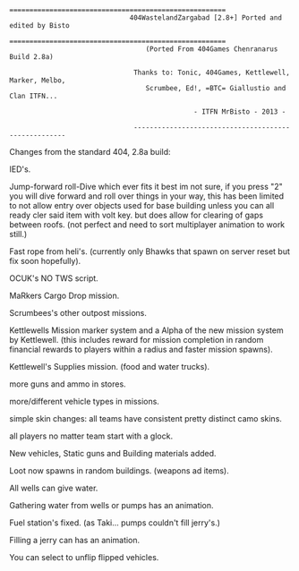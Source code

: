                               
                                  ======================================================
                                  404WastelandZargabad [2.8+] Ported and edited by Bisto
                                  ======================================================
                                      (Ported From 404Games Chenranarus Build 2.8a) 
 
                                   Thanks to: Tonic, 404Games, Kettlewell, Marker, Melbo, 
                                      Scrumbee, Ed!, =BTC= Giallustio and Clan ITFN...
                                                  
                                                  - ITFN MrBisto - 2013 -
  
                                   ----------------------------------------------------- 


Changes from the standard 404, 2.8a build: 

IED's.

Jump-forward roll-Dive which ever fits it best im not sure, if you press "2" you will dive forward and roll over 
things in your way, this has been limited to not allow entry over objects used for base building unless you can all 
ready cler said item with volt key. but does allow for clearing of gaps between roofs. 
(not perfect and need to sort multiplayer animation to work still.)

Fast rope from heli's. (currently only Bhawks that spawn on server reset but fix soon hopefully).

OCUK's NO TWS script.

MaRkers Cargo Drop mission.

Scrumbees's other outpost missions.

Kettlewells Mission marker system and a Alpha of the new mission system by Kettlewell. 
(this includes reward for mission completion in random financial rewards to players within a radius and 
faster mission spawns).

Kettlewell's Supplies mission. (food and water trucks).

more guns and ammo in stores.

more/different vehicle types in missions.

simple skin changes: all teams have consistent pretty distinct camo skins.

all players no matter team start with a glock.

New vehicles, Static guns and Building materials added.

Loot now spawns in random buildings. (weapons ad items).

All wells can give water.

Gathering water from wells or pumps has an animation.

Fuel station's fixed. (as Taki... pumps couldn't fill jerry's.)

Filling a jerry can has an animation.

You can select to unflip flipped vehicles.   
                                                  
                                                  
                                                  
                                                
                                                
                                                
                                                  
                                                  
 
